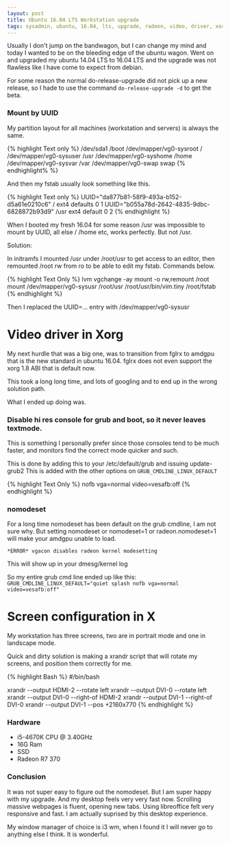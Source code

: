 ```yaml
---
layout: post
title: Ubuntu 16.04 LTS Workstation upgrade
tags: sysadmin, ubuntu, 16.04, lts, upgrade, radeon, video, driver, xorg
---
```


Usually I don't jump on the bandwagon, but I can change my mind and today I wanted to be on the bleeding edge of the ubuntu wagon. Went on and upgraded my ubuntu 14.04 LTS to 16.04 LTS and the upgrade was not flawless like I have come to expect from debian. 

For some reason the normal do-release-upgrade did not pick up a new release, so I hade to use the command `do-release-upgrade -d` to get the beta. 

### Mount by UUID 

My partition layout for all machines (workstation and servers) is always the same. 

{% highlight Text only %}
/dev/sda1 /boot 
/dev/mapper/vg0-sysroot /
/dev/mapper/vg0-sysuser /usr
/dev/mapper/vg0-syshome /home
/dev/mapper/vg0-sysvar  /var
/dev/mapper/vg0-swap    swap 
{% endhighlight% %}

And then my fstab usually look something like this.

{% highlight Text only %}
UUID="da877b81-58f9-493a-b152-d5a61e0210c6" / ext4 defaults 0 1
UUID="b055a78d-2642-4835-9dbc-6828872b93d9" /usr ext4 default 0 2
{% endhighlight %}

When I booted my fresh 16.04 for some reason /usr was impossible to mount by UUID, all else / /home etc, works perfectly. But not /usr. 

Solution: 

In initramfs I mounted /usr under /root/usr to get access to an editor, then remounted /root rw from ro to be able to edit my fstab. Commands below. 

{% highlight Text Only %}
lvm vgchange -ay 
mount -o rw,remount /root
mount /dev/mapper/vg0-sysusr /root/usr
/root/usr/bin/vim.tiny /root/fstab 
{% endhighlight %}

Then I replaced the UUID=... entry with /dev/mapper/vg0-sysusr 

# Video driver in Xorg

My next hurdle that was a big one, was to transition from fglrx to amdgpu that is the new standard in ubuntu 16.04. fglrx does not even support the xorg 1.8 ABI that is default now. 

This took a long long time, and lots of googling and to end up in the wrong solution path. 

What I ended up doing was. 

### Disable hi res console for grub and boot, so it never leaves textmode. 

This is something I personally prefer since those consoles tend to be much faster, and monitors find the correct mode quicker and such. 

This is done by adding this to your /etc/default/grub and issuing update-grub2 
This is added with the other options on `GRUB_CMDLINE_LINUX_DEFAULT`

{% highlight Text Only %}
nofb vga=normal video=vesafb:off
{% endhighlight %}

### nomodeset

For a long time nomodeset has been default on the grub cmdline, I am not sure why. But setting nomodeset or nomodeset=1 or radeon.nomodeset=1 will make your amdgpu unable to load. 

`*ERROR* vgacon disables radeon kernel modesetting`

This will show up in your dmesg/kernel log

So my entire grub cmd line ended up like this: 
`GRUB_CMDLINE_LINUX_DEFAULT="quiet splash nofb vga=normal video=vesafb:off"`

# Screen configuration in X  

My workstation has three screens, two are in portrait mode and one in landscape mode. 

Quick and dirty solution is making a xrandr script that will rotate my screens, and position them correctly for me. 

{% highlight Bash %}
#/bin/bash

xrandr --output HDMI-2 --rotate left
xrandr --output DVI-0 --rotate left
xrandr --output DVI-0 --right-of HDMI-2
xrandr --output DVI-1 --right-of DVI-0
xrandr --output DVI-1 --pos +2160x770
{% endhighlight %}

### Hardware 

* i5-4670K CPU @ 3.40GHz
* 16G Ram 
* SSD 
* Radeon R7 370

### Conclusion 

It was not super easy to figure out the nomodeset. But I am super happy with my upgrade. And my desktop feels very very fast now. Scrolling massive webpages is fluent, opening new tabs. Using libreoffice felt very responsive and fast. I am actually suprised by this desktop experience. 

My window manager of choice is i3 wm, when I found it I will never go to anything else I think. It is wonderful. 

